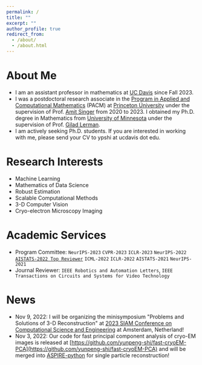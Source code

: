 ```yaml
---
permalink: /
title: ""
excerpt: ""
author_profile: true
redirect_from: 
  - /about/
  - /about.html
---
```


# About Me

* I am an assistant professor in mathematics at [UC Davis](https://www.math.ucdavis.edu/) since Fall 2023.
* I was a postdoctoral research associate in the [Program in Applied and Computational Mathematics](https://www.pacm.princeton.edu/) (PACM) at [Princeton University](https://www.princeton.edu/) under the supervision of Prof. [Amit Singer](https://web.math.princeton.edu/~amits/) from 2020 to 2023. I obtained my Ph.D. degree in Mathematics from [University of Minnesota](https://www.umn.edu/) under the supervision of Prof. [Gilad Lerman](http://www-users.math.umn.edu/~lerman/). 
* I am actively seeking Ph.D. students. If you are interested in working with me, please send your CV to ypshi at ucdavis dot edu.

# Research Interests
* Machine Learning 
* Mathematics of Data Science
* Robust Estimation
* Scalable Computational Methods
* 3-D Computer Vision
* Cryo-electron Microscopy Imaging

<!-- My research interests lie at the intersection of robust estimation, nonconvex optimization, computational methods and statistics, and their applications to a variety of inverse problems in 3-D reconstruction. One particular problem I am interested in is robust group synchronization, which involves synchronization over a space with certain algebraic structure (e.g. groups), under high corruption of data. It has broad applications in 3-D reconstruction, graph matching, image alignment, community detection, phase retrieval and ranking. My current research primarily focuses on the mathematical problems that arise from cryo-electron microscopy (cryo-EM) imaging, which aims to recover the 3-D structure of macromolecules from their highly noisy 2-D images. I have been working on high performance methods (high speed and accuracy) for covariance estimation, contrast estimation, deconvolution, unsupervised denoising of cryo-EM images. -->

# Academic Services
* Program Committee: ``NeurIPS-2023`` ``CVPR-2023`` ``ICLR-2023`` ``NeurIPS-2022`` [``AISTATS-2022 Top Reviewer``](https://virtual.aistats.org/Conferences/2022/Reviewers) ``ICML-2022`` ``ICLR-2022`` ``AISTATS-2021`` ``NeurIPS-2021``
* Journal Reviewer: ``IEEE Robotics and Automation Letters``, ``IEEE Transactions on Circuits and Systems for Video Technology``

# News
* Nov 9, 2022: I will be organizing the minisymposium "Problems and Solutions of 3-D Reconstruction" at [2023 SIAM Conference on Computational Science and Engineering](https://www.siam.org/conferences/cm/conference/cse23) at Amsterdam, Netherland!
* Nov 3, 2022: Our code for fast principal component analysis of cryo-EM images is released at [https://github.com/yunpeng-shi/fast-cryoEM-PCA](https://github.com/yunpeng-shi/fast-cryoEM-PCA) and will be merged into [ASPIRE-python](https://github.com/ComputationalCryoEM/ASPIRE-Python) for single particle reconstruction!
